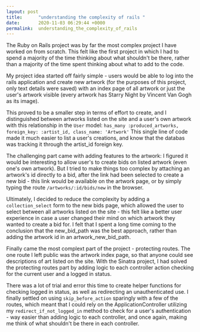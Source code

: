 ```yaml
---
layout: post
title:      "understanding the complexity of rails "
date:       2020-11-03 06:29:44 +0000
permalink:  understanding_the_complexity_of_rails
---
```



The Ruby on Rails project was by far the most complex project I have worked on from scratch. This felt like the first project in which I had to spend a majority of the time thinking about what shouldn't be there, rather than a majority of the time spent thinking about what to add to the code.

My project idea started off fairly simple - users would be able to log into the rails application and create new artwork (for the purposes of this project, only text details were saved) with an index page of all artwork or just the user's artwork visible (every artwork has Starry Night by Vincent Van Gogh as its image).

This proved to be a smaller step in terms of effort to create, and I distinguished between artworks listed on the site and a user's own artwork with this relationship in the `User` model:
`has_many :produced_artworks, foreign_key: :artist_id, class_name: 'Artwork'`
This single line of code made it much easier to list a user's creations, and know that the databas was tracking it through the artist_id foreign key. 

The challenging part came with adding features to the artwork: I figured it would be interesting to allow user's to create bids on listed artwork (even one's own artwork). But I tried to make things too complex by attaching an artwork's id directly to a bid, after the link had been selected to create a new bid - this link would be available on the artwork page, or by simply typing the route `/artworks/:id/bids/new` in the browser.

Ultimately, I decided to reduce the complexity by adding a `collection_select` form to the new bids page, which allowed the user to select between all artworks listed on the site - this felt like a better user experience in case a user changed their mind on which artwork they wanted to create a bid for. I felt that I spent a long time coming to the conclusion that the new_bid_path was the best approach, rather than adding the artwork id in an artwork_new_bid_path.

Finally came the most complext part of the project - protecting routes. The one route I left public was the artwork index page, so that anyone could see descriptions of art listed on the site. With the Sinatra project, I had solved the protecting routes part by adding logic to each controller action checking for the current user and a logged in status.

There was a lot of trial and error this time to create helper functions for checking logged in status, as well as redirecting an unauthenticated use. I finally settled on using `skip_before_action` sparingly with a few of the routes, which meant that I could rely on the ApplicationController utilizing my `redirect_if_not_logged_in` method to check for a user's authentication - way easier than adding logic to each controller, and once again, making me think of what shouldn't be there in each controller.
